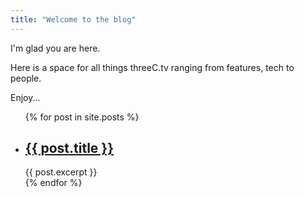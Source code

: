 ```yaml
---
title: "Welcome to the blog"
---
```


I'm glad you are here. 

Here is a space for all things threeC.tv ranging from features, tech to people.

Enjoy...

<ul>
  {% for post in site.posts %}
    <li>
      <h2><a href="{{ post.url }}">{{ post.title }}</a></h2>
      {{ post.excerpt }}
    </li>
  {% endfor %}
</ul>
